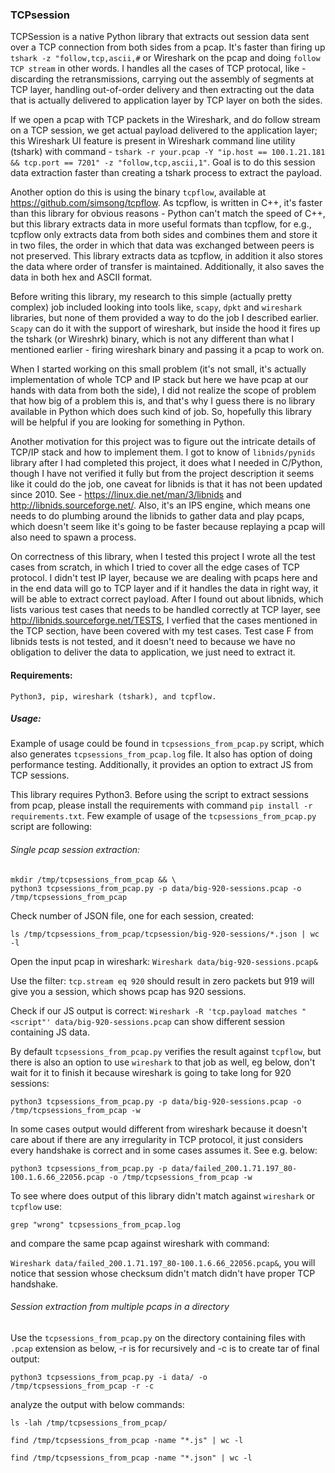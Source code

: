 ### TCPsession

TCPSession is a native Python library that extracts out session data sent over a TCP connection from both sides 
 from a pcap. It's faster than firing up `tshark -z "follow,tcp,ascii,#` or Wireshark on the pcap and doing 
 `follow TCP stream` in other words. I handles all the cases of TCP protocal, like - discarding the retransmissions,
  carrying out the assembly of segments at TCP layer, handling out-of-order
 delivery and then extracting out the data that is actually delivered to application layer by TCP layer
 on both the sides.

If we open a pcap with TCP packets in the Wireshark, and do follow stream on a TCP
session, we get actual payload delivered to the application layer; this Wireshark UI feature
is present in Wireshark command line utility (tshark) with command - 
`tshark -r your.pcap -Y "ip.host == 100.1.21.181 && tcp.port == 7201" -z "follow,tcp,ascii,1"`.
 Goal is to do this session data extraction faster than creating a tshark process to extract the payload.

Another option do this is using the binary `tcpflow`, available at https://github.com/simsong/tcpflow.
As tcpflow, is written in C++, it's faster than this library for obvious reasons - 
 Python can't match the speed of C++, but this library extracts data in more useful formats than tcpflow,
 for e.g., tcpflow only extracts data from both sides and combines them and store it in two files,
 the order in which that data was exchanged between peers is not preserved.
 This library extracts data as tcpflow, in addition it also stores the data where order of 
 transfer is maintained. Additionally, it also saves the data in both hex and ASCII format.

Before writing this library, my research to this simple (actually pretty complex) job included
 looking into tools like, `scapy`, `dpkt` and `wireshark` libraries, but none of them provided a way to 
 do the job I described earlier. `Scapy` can do it with the support of wireshark, but 
 inside the hood it fires up the tshark (or Wireshrk) binary, which is not any different than 
 what I mentioned earlier - firing wireshark binary and passing it a pcap to work on. 

When I started working on this small problem (it's not small, it's actually implementation of 
 whole TCP and IP stack but here we have pcap at our hands with data from both the side), 
 I did not realize the scope of problem that how big of a problem this is, and that's why
 I guess there is no library available in Python which does such kind of job.
 So, hopefully this library will be helpful if you are looking for something in Python.
 
 Another motivation for this project was to figure out the intricate details of TCP/IP stack and
 how to implement them. I got to know of `libnids/pynids` library after I had completed this project, it
 does what I needed in C/Python, though I have not verified it fully but from the project description
 it seems like it could do the job, one caveat for libnids is that it has not been updated since 2010.
See - https://linux.die.net/man/3/libnids and http://libnids.sourceforge.net/. Also, it's an IPS engine,
which means one needs to do plumbing around the libnids to gather data and play pcaps, which doesn't
seem like it's going to be faster because replaying a pcap will also need to spawn a process.

On correctness of this library, when I tested this project I wrote all the test cases from scratch,
 in which I tried to cover all the edge cases of TCP protocol. 
 I didn't test IP layer, because we are dealing with pcaps here
and in the end data will go to TCP layer and if it handles the data in right way,
it will be able to extract correct payload. After I found out about libnids, which lists
various test cases that needs to be handled correctly at TCP layer, see
http://libnids.sourceforge.net/TESTS, I verfied that the cases mentioned in the TCP section, 
have been covered with my test cases.
 Test case F from libnids tests is not tested, and it doesn't need to because
we have no obligation to deliver the data to application, we just need to extract it.

#### Requirements:

    Python3, pip, wireshark (tshark), and tcpflow.


##### Usage:
Example of usage could be found in `tcpsessions_from_pcap.py` script, which also generates `tcpsessions_from_pcap.log`
file. It also has option of doing performance testing. Additionally, it provides an option to extract
JS from TCP sessions. 

This library requires Python3.
Before using the script to extract sessions from pcap, please install the requirements with
command `pip install -r requirements.txt`. Few example of usage of the `tcpsessions_from_pcap.py`
script are following:

###### Single pcap session extraction:
  
    mkdir /tmp/tcpsessions_from_pcap && \ 
    python3 tcpsessions_from_pcap.py -p data/big-920-sessions.pcap -o /tmp/tcpsessions_from_pcap

Check number of JSON file, one for each session, created:

`ls /tmp/tcpsessions_from_pcap/tcpsession/big-920-sessions/*.json | wc -l`

Open the input pcap in wireshark: `Wireshark data/big-920-sessions.pcap&`

Use the filter: `tcp.stream eq 920` should result in zero packets but 919 will give you a session,
which shows pcap has 920 sessions.

Check if our JS output is correct: `Wireshark -R 'tcp.payload matches "<script"' data/big-920-sessions.pcap`
can show different session containing JS data.

By default `tcpsessions_from_pcap.py` verifies the result against `tcpflow`, but there is also an option
to use `wireshark` to that job as well, eg below, don't wait for it to finish it because wireshark is going
to take long for 920 sessions:

    python3 tcpsessions_from_pcap.py -p data/big-920-sessions.pcap -o /tmp/tcpsessions_from_pcap -w

In some cases output would different from wireshark because it doesn't care about if there are any 
irregularity in TCP protocol, it just considers every handshake is correct and in some cases assumes it.
See e.g. below:

    python3 tcpsessions_from_pcap.py -p data/failed_200.1.71.197_80-100.1.6.66_22056.pcap -o /tmp/tcpsessions_from_pcap -w
    
To see where does output of this library didn't match against `wireshark` or `tcpflow` use:

`grep "wrong" tcpsessions_from_pcap.log`

and compare the same pcap against wireshark with command:

`Wireshark data/failed_200.1.71.197_80-100.1.6.66_22056.pcap&`, you will notice that session whose checksum
didn't match didn't have proper TCP handshake.

###### Session extraction from multiple pcaps in a directory

Use the `tcpsessions_from_pcap.py` on the directory containing files with `.pcap` extension as below, -r is for 
recursively and -c is to create tar of final output:

`python3 tcpsessions_from_pcap.py -i data/ -o /tmp/tcpsessions_from_pcap -r -c`

analyze the output with below commands:

`ls -lah /tmp/tcpsessions_from_pcap/`

`find /tmp/tcpsessions_from_pcap -name "*.js" | wc -l`

`find /tmp/tcpsessions_from_pcap -name "*.json" | wc -l`
